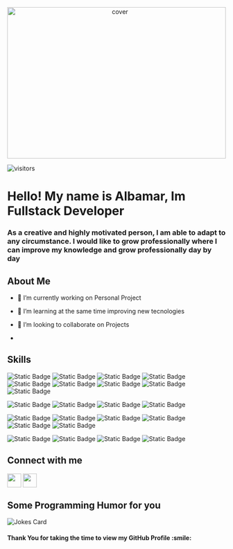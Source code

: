 
<div align="center">
<img width="100%" height = "350px" src="https://res.cloudinary.com/practicaldev/image/fetch/s--Vc2-Zbqg--/c_imagga_scale,f_auto,fl_progressive,h_420,q_auto,w_1000/https://dev-to-uploads.s3.amazonaws.com/i/guhvpoderb4koy6xibqv.png" alt="cover" />
</div>

![visitors](https://visitor-badge.glitch.me/badge?page_id=albamarfdc.albamarfdc)

</p>
<div>
<h1> Hello! My name is Albamar, Im Fullstack Developer </h1>
<p align='center'></h1> 
<h3> As a creative and highly motivated person, I am able to adapt to any circumstance.  I would like to grow professionally where I can improve my knowledge and grow professionally day by day  </h3>
</div>

<h2> About Me</h2>


- 🔭 I’m currently working on Personal Project

- 🌱 I’m learning  at the same time improving new tecnologies

- 👯 I’m looking to collaborate on Projects  

- 

<h2> Skills</h2>

![Static Badge](https://img.shields.io/badge/Javacript-F7DF1E?style=plastic&logo=javascript&logoColor=F7DF1E&labelColor=black) ![Static Badge](https://img.shields.io/badge/TypeScript-3178C6?style=plastic&logo=Typescript&logoColor=3178C6&labelColor=white) ![Static Badge](https://img.shields.io/badge/Html5-E34F26?style=plastic&logo=Html5&logoColor=E34F26&labelColor=white) ![Static Badge](https://img.shields.io/badge/React-61DAFB?style=plastic&logo=React&logoColor=61DAFB&labelColor=black) ![Static Badge](https://img.shields.io/badge/Angular-c3002f?style=plastic&logo=Angular&logoColor=c3002f&labelColor=white) ![Static Badge](https://img.shields.io/badge/Next.js-000000?style=plastic&logo=Next.js&logoColor=%23000000&labelColor=white) ![Static Badge](https://img.shields.io/badge/Css3-1572B6?style=plastic&logo=Css3&logoColor=1572B6&labelColor=white) ![Static Badge](https://img.shields.io/badge/Bootstrap-7952B3?style=plastic&logo=Bootstrap&logoColor=%237952B3&labelColor=white) ![Static Badge](https://img.shields.io/badge/TailwindCss-%2306B6D4?style=plastic&logo=Tailwind%20Css&logoColor=%2306B6D4&labelColor=black)

![Static Badge](https://img.shields.io/badge/Node-%23339933?style=plastic&logo=Node.js&logoColor=%23339933&labelColor=black) ![Static Badge](https://img.shields.io/badge/Express-%23000000?style=plastic&logo=Express&logoColor=%23000000&labelColor=white) ![Static Badge](https://img.shields.io/badge/Handlebars-%23000000?style=plastic&logo=Handlebars.js&logoColor=%23000000&labelColor=CC5500) ![Static Badge](https://img.shields.io/badge/pug-%23A86454?style=plastic&logo=Pug&logoColor=%23A86454&labelColor=white)

![Static Badge](https://img.shields.io/badge/Postgresql-%234169E1?style=plastic&logo=postgresql&logoColor=%234169E1&labelColor=black) ![Static Badge](https://img.shields.io/badge/MySQL-%234479A1?style=plastic&logo=MySQL&logoColor=%234479A1&labelColor=white) ![Static Badge](https://img.shields.io/badge/MongoDB-%2347A248?style=plastic&logo=MongoDB&logoColor=%2347A248&labelColor=black) ![Static Badge](https://img.shields.io/badge/Firebase-%23FFCA28?style=plastic&logo=Firebase&logoColor=%23FFCA28&labelColor=black)
![Static Badge](https://img.shields.io/badge/Mongoose-%23880000?style=plastic&logo=Mongoose&logoColor=%23880000&labelColor=white) ![Static Badge](https://img.shields.io/badge/Sequelize-%2352B0E7?style=plastic&logo=sequelize&logoColor=%2352B0E7&labelColor=black)

![Static Badge](https://img.shields.io/badge/illustrator-%23300000?style=plastic&logo=adobe%20illustrator&logoColor=%23FF9A00&labelColor=%23300000) ![Static Badge](https://img.shields.io/badge/Photoshop-%23004480?style=plastic&logo=adobe%20photoshop&logoColor=%2331A8FF&labelColor=%23004480) ![Static Badge](https://img.shields.io/badge/Indesign-%23FF3366?style=plastic&logo=adobe%20indesign&logoColor=%23FF3366&labelColor=white) ![Static Badge](https://img.shields.io/badge/Figma-%23FF7362?style=plastic&logo=figma&logoColor=white&labelColor=A158FF)










<h2> Connect with me </h2>
<a href = 'https://www.linkedin.com/in/albamarfdc/'> <img width = '32px' align= 'center' src="https://raw.githubusercontent.com/rahulbanerjee26/githubAboutMeGenerator/main/icons/linked-in-alt.svg"/></a>
<a href = 'https://albamarflores.vercel.app/'> <img width = '32px' align= 'center' src="https://raw.githubusercontent.com/rahulbanerjee26/githubAboutMeGenerator/main/icons/portfolio.png"/></a> 


 
<h2> Some Programming Humor for you </h2>

![Jokes Card](https://readme-jokes.vercel.app/api?theme=highcontrast)

<h4>Thank You for taking the time to view my GitHub Profile :smile: </h4>


